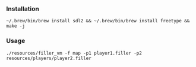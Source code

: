 ### Installation
```
~/.brew/bin/brew install sdl2 && ~/.brew/bin/brew install freetype && make -j
```
### Usage
```
./resources/filler_vm -f map -p1 player1.filler -p2 resources/players/player2.filler
```

